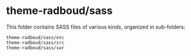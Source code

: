 # theme-radboud/sass

This folder contains SASS files of various kinds, organized in sub-folders:

    theme-radboud/sass/etc
    theme-radboud/sass/src
    theme-radboud/sass/var
